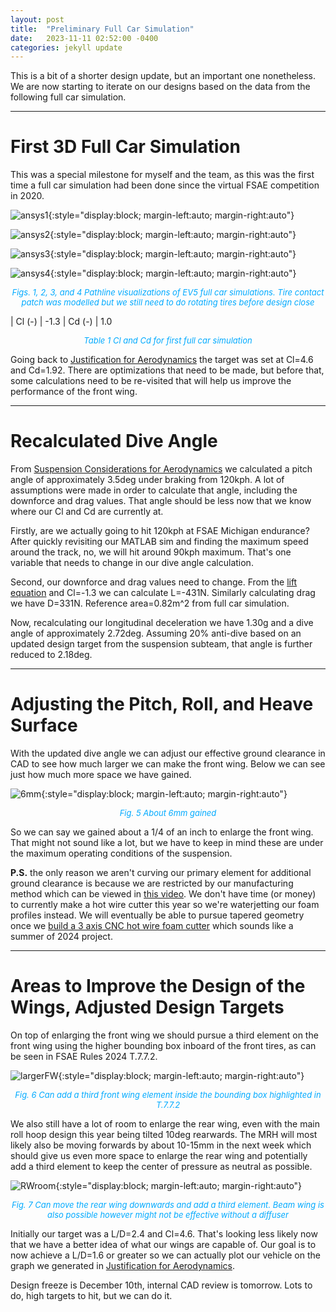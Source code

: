 ```yaml
---
layout: post
title:  "Preliminary Full Car Simulation"
date:   2023-11-11 02:52:00 -0400
categories: jekyll update
---
```

This is a bit of a shorter design update, but an important one nonetheless. We are now starting to iterate on our designs based on the data from the following full car simulation.

---
# First 3D Full Car Simulation
This was a special milestone for myself and the team, as this was the first time a full car simulation had been done since the virtual FSAE competition in 2020.

![ansys1](/assets/images/ansys1.jpg){:style="display:block; margin-left:auto; margin-right:auto"}

![ansys2](/assets/images/ansys2.jpg){:style="display:block; margin-left:auto; margin-right:auto"}

![ansys3](/assets/images/ansys3.jpg){:style="display:block; margin-left:auto; margin-right:auto"}

![ansys4](/assets/images/ansys4.jpg){:style="display:block; margin-left:auto; margin-right:auto"}
<p align = "center"><font size = "2" color="#00aaff"><i>Figs. 1, 2, 3, and 4 Pathline visualizations of EV5 full car simulations. Tire contact patch was modelled but we still need to do rotating tires before design close</i></font></p>

| Cl (-) | -1.3
| Cd (-) | 1.0

<p align = "center"><font size = "2" color="#00aaff"><i>Table 1 Cl and Cd for first full car simulation</i></font></p>

Going back to [Justification for Aerodynamics](https://pidduuu.github.io/jekyll/update/2023/10/01/Justification-for-Aerodynamics.html) the target was set at Cl=4.6 and Cd=1.92. There are optimizations that need to be made, but before that, some calculations need to be re-visited that will help us improve the performance of the front wing.

---
# Recalculated Dive Angle
From [Suspension Considerations for Aerodynamics](https://pidduuu.github.io/jekyll/update/2023/11/01/Suspension-Considerations-for-Aerodynamics.html) we calculated a pitch angle of approximately 3.5deg under braking from 120kph. A lot of assumptions were made in order to calculate that angle, including the downforce and drag values. That angle should be less now that we know where our Cl and Cd are currently at.

Firstly, are we actually going to hit 120kph at FSAE Michigan endurance? After quickly revisiting our MATLAB sim and finding the maximum speed around the track, no, we will hit around 90kph maximum. That's one variable that needs to change in our dive angle calculation.

Second, our downforce and drag values need to change. From the [lift equation](https://www.grc.nasa.gov/www/k-12/rocket/lifteq.html#:~:text=The%20lift%20equation%20states%20that,times%20the%20wing%20area%20A.&text=For%20given%20air%20conditions%2C%20shape,Cl%20to%20determine%20the%20lift.) and Cl=-1.3 we can calculate L=-431N. Similarly calculating drag we have D=331N. Reference area=0.82m^2 from full car simulation.

Now, recalculating our longitudinal deceleration we have 1.30g and a dive angle of approximately 2.72deg. Assuming 20% anti-dive based on an updated design target from the suspension subteam, that angle is further reduced to 2.18deg.

---
# Adjusting the Pitch, Roll, and Heave Surface
With the updated dive angle we can adjust our effective ground clearance in CAD to see how much larger we can make the front wing. Below we can see just how much more space we have gained.

![6mm](/assets/images/6mm.jpg){:style="display:block; margin-left:auto; margin-right:auto"}
<p align = "center"><font size = "2" color="#00aaff"><i>Fig. 5 About 6mm gained</i></font></p>

So we can say we gained about a 1/4 of an inch to enlarge the front wing. That might not sound like a lot, but we have to keep in mind these are under the maximum operating conditions of the suspension.

**P.S.** the only reason we aren't curving our primary element for additional ground clearance is because we are restricted by our manufacturing method which can be viewed in [this video](https://www.youtube.com/watch?v=jsT561opKrU&t=321s&ab_channel=EasyCompositesLtd). We don't have time (or money) to currently make a hot wire cutter this year so we're waterjetting our foam profiles instead. We will eventually be able to pursue tapered geometry once we [build a 3 axis CNC hot wire foam cutter](https://howtomechatronics.com/projects/arduino-cnc-foam-cutting-machine/) which sounds like a summer of 2024 project.

---
# Areas to Improve the Design of the Wings, Adjusted Design Targets
On top of enlarging the front wing we should pursue a third element on the front wing using the higher bounding box inboard of the front tires, as can be seen in FSAE Rules 2024 T.7.7.2.

![largerFW](/assets/images/largerFW.PNG){:style="display:block; margin-left:auto; margin-right:auto"}
<p align = "center"><font size = "2" color="#00aaff"><i>Fig. 6 Can add a third front wing element inside the bounding box highlighted in T.7.7.2</i></font></p>

We also still have a lot of room to enlarge the rear wing, even with the main roll hoop design this year being tilted 10deg rearwards. The MRH will most likely also be moving forwards by about 10-15mm in the next week which should give us even more space to enlarge the rear wing and potentially add a third element to keep the center of pressure as neutral as possible.

![RWroom](/assets/images/RWroom.PNG){:style="display:block; margin-left:auto; margin-right:auto"}
<p align = "center"><font size = "2" color="#00aaff"><i>Fig. 7 Can move the rear wing downwards and add a third element. Beam wing is also possible however might not be effective without a diffuser</i></font></p>

Initially our target was a L/D=2.4 and Cl=4.6. That's looking less likely now that we have a better idea of what our wings are capable of. Our goal is to now achieve a L/D=1.6 or greater so we can actually plot our vehicle on the graph we generated in [Justification for Aerodynamics](https://pidduuu.github.io/jekyll/update/2023/10/01/Justification-for-Aerodynamics.html).

Design freeze is December 10th, internal CAD review is tomorrow. Lots to do, high targets to hit, but we can do it.